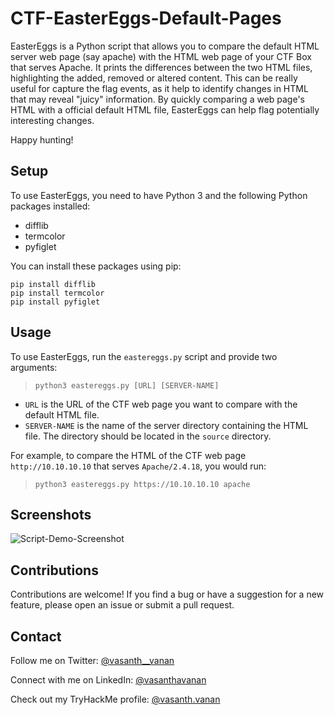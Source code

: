 # CTF-EasterEggs-Default-Pages

EasterEggs is a Python script that allows you to compare the default HTML server web page (say apache) with the HTML web page of your CTF Box that serves Apache. It prints the differences between the two HTML files, highlighting the added, removed or altered content.
This can be really useful for capture the flag events, as it help to identify changes in HTML that may reveal "juicy" information. By quickly comparing a web page's HTML with a official default HTML file, EasterEggs can help flag potentially interesting changes. 

Happy hunting!

## Setup

To use EasterEggs, you need to have Python 3 and the following Python packages installed:

* difflib
* termcolor
* pyfiglet

You can install these packages using pip:
```
pip install difflib
pip install termcolor
pip install pyfiglet
```

## Usage

To use EasterEggs, run the `eastereggs.py` script and provide two arguments:
  > ```python3 eastereggs.py [URL] [SERVER-NAME]```

* `URL` is the URL of the CTF web page you want to compare with the default HTML file.
* `SERVER-NAME` is the name of the server directory containing the HTML file. The directory should be located in the `source` directory.

For example, to compare the HTML of the CTF web page `http://10.10.10.10` that serves `Apache/2.4.18`, you would run:
  > ```python3 eastereggs.py https://10.10.10.10 apache```

## Screenshots
![Script-Demo-Screenshot](/assets/images.png)

## Contributions

Contributions are welcome! If you find a bug or have a suggestion for a new feature, please open an issue or submit a pull request.

## Contact

Follow me on Twitter: [@vasanth__vanan](https://twitter.com/vasanth__vanan)

Connect with me on LinkedIn: [@vasanthavanan](https://www.linkedin.com/in/vasanthavanan/)

Check out my TryHackMe profile: [@vasanth.vanan](https://tryhackme.com/p/vasanth.vanan)
